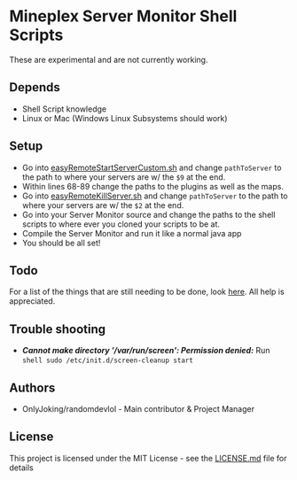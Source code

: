 # Mineplex Server Monitor Shell Scripts
These are experimental and are not currently working.

## Depends
* Shell Script knowledge
* Linux or Mac (Windows Linux Subsystems should work)

## Setup
* Go into [easyRemoteStartServerCustom.sh](easyRemoteStartServerCustom.sh) and change ```pathToServer``` to the path to where your servers are w/ the ```$9``` at the end.
* Within lines 68-89 change the paths to the plugins as well as the maps.
* Go into [easyRemoteKillServer.sh](easyRemoteKillServer.sh) and change ```pathToServer``` to the path to where your servers are w/ the ```$2``` at the end.
* Go into your Server Monitor source and change the paths to the shell scripts to where ever you cloned your scripts to be at.
* Compile the Server Monitor and run it like a normal java app
* You should be all set!

## Todo
For a list of the things that are still needing to be done, look [here](TODO.md). All help is appreciated.

## Trouble shooting
* ***Cannot make directory '/var/run/screen': Permission denied:*** Run ```shell sudo /etc/init.d/screen-cleanup start```

## Authors
* OnlyJoking/randomdevlol - Main contributor & Project Manager

## License
This project is licensed under the MIT License - see the [LICENSE.md](LICENSE.md) file for details